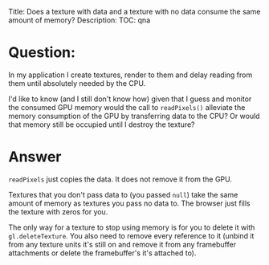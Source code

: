 Title: Does a texture with data and a texture with no data consume the same amount of memory?
Description:
TOC: qna

# Question:

In my application I create textures, render to them and delay reading from them until absolutely needed by the CPU.

I'd like to know (and I still don't know how) given that I guess and monitor the consumed GPU memory would the call to `readPixels()` alleviate the memory consumption of the GPU by transferring data to the CPU? Or would that memory still be occupied until I destroy the texture?

# Answer

`readPixels` just copies the data. It does not remove it from the GPU.

Textures that you don't pass data to (you passed `null`) take the same amount of memory as textures you pass no data to. The browser just fills the texture with zeros for you.

The only way for a texture to stop using memory is for you to delete it with `gl.deleteTexture`. You also need to remove every reference to it (unbind it from any texture units it's still on and remove it from any framebuffer attachments or delete the framebuffer's it's attached to).
